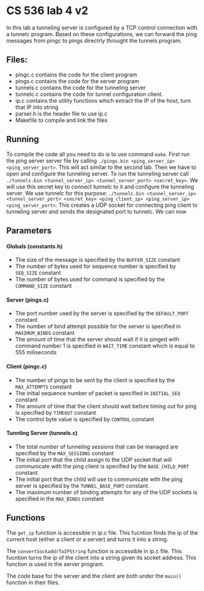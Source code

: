 # CS 536 lab 4 v2

In this lab a tunneling server is configured by a TCP control connection with a tunnelc program. Based on these configurations, we can forward the ping messages from pingc to pings directrly throught the tunnels program.

## Files:
- pingc.c contains the code for the client program
- pings.c contains the code for the server program
- tunnels.c contains the code for the tunneling server
- tunnelc.c contains the code for tunnel configuration client.
- ip.c contains the utility  functions which extract the IP of the host, turn that IP into string
- parser.h is the header file to use ip.c
- Makefile to compile and link the files

## Running
To compile the code all you need to do is to use command `make`. First run the ping server server file by calling `./pings.bin <ping_server_ip> <ping_server_port>`. This will act similar to the second lab. Then we have to open and configure the tunneling server. To run the tunneling server call `./tunnels.bin <tunnel_server_ip> <tunnel_server_port> <secret_key>`. We will use this secret key to connect tunnelc to it and configure the tunneling server. We use tunnelc for this purpose: `./tunnelc.bin <tunnel_server_ip> <tunnel_server_port> <secret_key> <ping_client_ip> <ping_server_ip> <ping_server_port>`. This creates a UDP socket for connecting ping client to tunneling server and sends the designated port to tunnelc.
We can now 

## Parameters

#### Globals (constants.h)
- The size of the message is specified by the `BUFFER_SIZE` constant
- The number of bytes used for sequence number is specified by `SEQ_SIZE` constant
- The number of bytes used for command is specified by the `COMMAND_SIZE` constant

#### Server (pings.c)
- The port number used by the server is specified by the `DEFAULT_PORT` constant
- The number of bind attempt possible for the server is specified in `MAXIMUM_BINDS` constant
- The amount of time that the server should wait if it is pinged with command number 1 is specified in `WAIT_TIME` constant which is equal to 555 miliseconds

#### Client (pingc.c)
- The number of pings to be sent by the client is specified by the `MAX_ATTEMPTS` constant
- The initial sequence number of packet is specified in `INITIAL_SEQ` constant
- The amount of time that the client should wait before timing out for ping is specified by `TIMEOUT` constant
- The control byte value is specified by `CONTROL` constant

#### Tunnling Server (tunnels.c)
- The total number of tunneling sessions that can be managed are specified by the `MAX_SESSIONS` constant
- The initial port that the child assign to the UDP socket that will communicate with the ping client is specified by the `BASE_CHILD_PORT` constant.
- The initial port that the child will use to communicate with the ping server is specified by the `TUNNEL_BASE_PORT` constant.
- The maximum number of binding attempts for any of the UDP sockets is specified in the `MAX_BINDS` constant

## Functions
The `get_ip` function is accessible in ip.c file. This fucntion finds the ip of the current host (either a client or a server) and turns it into a string.

The `convertSockaddrToIPString` function is accessible in ip.c file. This fucntion turns the ip of the client into a string given its socket address. This function is used in the server program.

The code base for the server and the client are both under the `main()` function in their files.